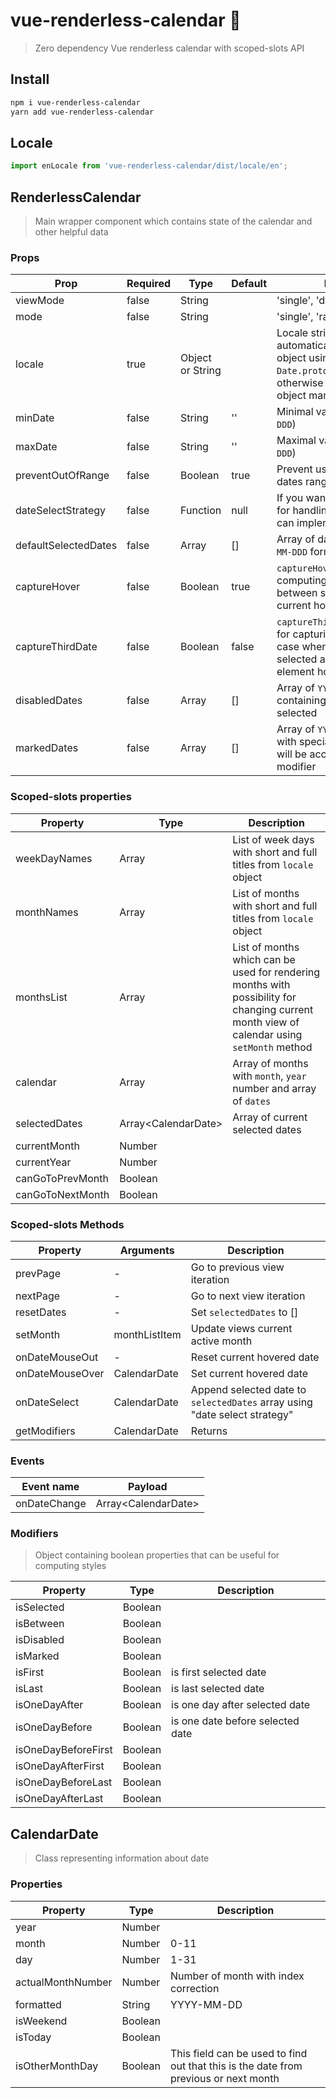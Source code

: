 # vue-renderless-calendar 📆

> Zero dependency Vue renderless calendar with scoped-slots API

## Install

```bash
npm i vue-renderless-calendar
yarn add vue-renderless-calendar
```

## Locale

```javascript
import enLocale from 'vue-renderless-calendar/dist/locale/en';
```

## RenderlessCalendar

> Main wrapper component which contains state of the calendar and other helpful data

### Props

| Prop                 | Required    | Type                  | Default | Description
|----------------------|-------------|-----------------------|---------| ---------------------------------
| viewMode             | false       | String                |         | 'single', 'double', 'infinite'
| mode                 | false       | String                |         | 'single', 'range'
| locale               | true        | Object or String      |         | Locale string (e.g. 'ru'), it will automatically generate locale object using `Date.prototype.toLocaleString`, otherwise you can provide this object manually 
| minDate              | false       | String                | ''      | Minimal valid date (`YYYY-MM-DDD`)
| maxDate              | false       | String                | ''      | Maximal valid date (`YYYY-MM-DDD`)
| preventOutOfRange    | false       | Boolean               | true    | Prevent user go out of valid dates range
| dateSelectStrategy   | false       | Function              | null    | If you want custom behaviour for handling date select, you can implement this function
| defaultSelectedDates | false       | Array                 | []      | Array of date strings with `YYYY-MM-DDD` format
| captureHover         | false       | Boolean               | true    | `captureHover` prop is used for computing dates which are between selected date and current hovered date
| captureThirdDate     | false       | Boolean               | false   | `captureThirdDate` prop is used for capturing dates between in case when 2 dates already selected and you have third element hovered
| disabledDates        | false       | Array<String>         | []      | Array of `YYYY-MM-DDD` strings containing dates that can't be selected |
| markedDates          | false       | Array<String>         | []      | Array of `YYYY-MM-DDD` strings with special meaning, that later will be accessed via `isMarked` modifier |


### Scoped-slots properties

| Property          | Type                  | Description   |
|-------------------|-----------------------|---------------|
| weekDayNames      | Array                 | List of week days with short and full titles from `locale` object |
| monthNames        | Array                 | List of months with short and full titles from `locale` object    |
| monthsList        | Array                 | List of months which can be used for rendering months with possibility for changing current month view of calendar using `setMonth` method |
| calendar          | Array                 | Array of months with `month`, `year` number and array of `dates`    |
| selectedDates     | Array\<CalendarDate\> | Array of current selected dates|
| currentMonth      | Number                |               |
| currentYear       | Number                |               |
| canGoToPrevMonth  | Boolean               |               |
| canGoToNextMonth  | Boolean               |               |

### Scoped-slots Methods
| Property          | Arguments     | Description |
|-------------------|---------------|-------------|
| prevPage          | -             | Go to previous view iteration |
| nextPage          | -             | Go to next view iteration |
| resetDates        | -             | Set `selectedDates` to [] |
| setMonth          | monthListItem | Update views current active month |
| onDateMouseOut    | -             | Reset current hovered date |
| onDateMouseOver   | CalendarDate  | Set current hovered date |
| onDateSelect      | CalendarDate  | Append selected date to `selectedDates` array using "date select strategy" |
| getModifiers      | CalendarDate  | Returns |

### Events

| Event name   | Payload               |
|--------------|-----------------------|
| onDateChange | Array\<CalendarDate\> |

### Modifiers

> Object containing boolean properties that can be useful for computing styles

| Property             | Type     | Description
|----------------------|----------|---------------
| isSelected           | Boolean  |
| isBetween           | Boolean  |
| isDisabled           | Boolean  |
| isMarked             | Boolean  |
| isFirst              | Boolean  | is first selected date
| isLast               | Boolean  | is last selected date
| isOneDayAfter        | Boolean  | is one day after selected date
| isOneDayBefore       | Boolean  | is one date before selected date
| isOneDayBeforeFirst  | Boolean  |
| isOneDayAfterFirst   | Boolean  |
| isOneDayBeforeLast   | Boolean  |
| isOneDayAfterLast    | Boolean  |


## CalendarDate

> Class representing information about date

### Properties

| Property          | Type    | Description |
|-------------------|---------|-------------|
| year              | Number  |             |
| month             | Number  | 0-11        |
| day               | Number  | 1-31        |
| actualMonthNumber | Number  | Number of month with index correction |
| formatted         | String  | YYYY-MM-DD  |
| isWeekend         | Boolean |             |
| isToday           | Boolean |             |
| isOtherMonthDay   | Boolean | This field can be used to find out that this is the date from previous or next month |
